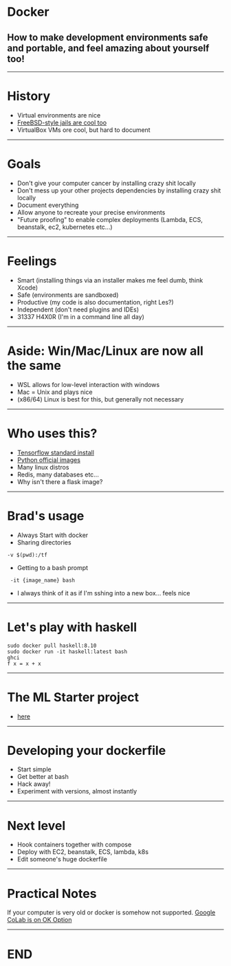 # Docker
## How to make development environments safe and portable, and feel amazing about yourself too!

---

# History
* Virtual environments are nice
* [FreeBSD-style jails are cool too](https://en.wikipedia.org/wiki/FreeBSD_jail)
* VirtualBox VMs ore cool, but hard to document

---

# Goals
* Don't give your computer cancer by installing crazy shit locally
* Don't mess up your other projects dependencies by installing crazy shit locally
* Document everything
* Allow anyone to recreate your precise environments
* "Future proofing" to enable complex deployments (Lambda, ECS, beanstalk, ec2, kubernetes etc...)

---

# Feelings
* Smart (installing things via an installer makes me feel dumb, think Xcode)
* Safe (environments are sandboxed)
* Productive (my code is also documentation, right Les?)
* Independent (don't need plugins and IDEs)
* 31337 H4X0R (I'm in a command line all day)

---

# Aside: Win/Mac/Linux are now all the same
* WSL allows for low-level interaction with windows
* Mac = Unix and plays nice
* (x86/64) Linux is best for this, but generally not necessary

---

# Who uses this?
* [Tensorflow standard install](https://www.tensorflow.org/install/)
* [Python official images](https://hub.docker.com/_/python/)
* Many linux distros
* Redis, many databases etc...
* Why isn't there a flask image?

---

# Brad's usage
* Always Start with docker
* Sharing directories 
``` 
-v $(pwd):/tf
```
* Getting to a bash prompt 
```
 -it {image_name} bash 
```
* I always think of it as if I'm sshing into a new box... feels nice

---

# Let's play with haskell

```
sudo docker pull haskell:8.10
sudo docker run -it haskell:latest bash
ghci
f x = x + x
```


--------

# The ML Starter project
* [here](https://github.com/Inoxoft/ml-template-repo/)

--------

# Developing your dockerfile
* Start simple
* Get better at bash
* Hack away!
* Experiment with versions, almost instantly

--------

# Next level
* Hook containers together with compose
* Deploy with EC2, beanstalk, ECS, lambda, k8s
* Edit someone's huge dockerfile

--------

# Practical Notes

If your computer is very old or docker is somehow not supported. [Google CoLab is on OK Option](https://colab.research.google.com/notebooks/welcome.ipynb)

--------

# END
